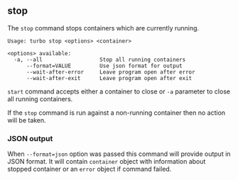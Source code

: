 ## stop

The `stop` command stops containers which are currently running. 

```
Usage: turbo stop <options> <container>

<options> available:
  -a, --all                  Stop all running containers
      --format=VALUE         Use json format for output
      --wait-after-error     Leave program open after error
      --wait-after-exit      Leave program open after exit

```

`start` command accepts either a container to close or `-a` parameter to close all running containers.

If the `stop` command is run against a non-running container then no action will be taken. 

### JSON output

When `--format=json` option was passed this command will provide output in JSON format. It will contain `container` object with information about stopped container or an `error` object if command failed.